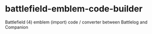 # battlefield-emblem-code-builder
Battlefield (4) emblem (import) code / converter between Battlelog and Companion
